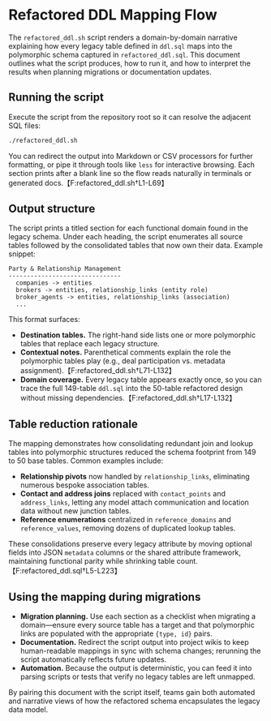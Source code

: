 # Refactored DDL Mapping Flow

The `refactored_ddl.sh` script renders a domain-by-domain narrative explaining how every legacy table defined in `ddl.sql` maps into the polymorphic schema captured in `refactored_ddl.sql`. This document outlines what the script produces, how to run it, and how to interpret the results when planning migrations or documentation updates.

## Running the script

Execute the script from the repository root so it can resolve the adjacent SQL files:

```bash
./refactored_ddl.sh
```

You can redirect the output into Markdown or CSV processors for further formatting, or pipe it through tools like `less` for interactive browsing. Each section prints after a blank line so the flow reads naturally in terminals or generated docs.【F:refactored_ddl.sh†L1-L69】

## Output structure

The script prints a titled section for each functional domain found in the legacy schema. Under each heading, the script enumerates all source tables followed by the consolidated tables that now own their data. Example snippet:

```
Party & Relationship Management
-------------------------------
  companies -> entities
  brokers -> entities, relationship_links (entity role)
  broker_agents -> entities, relationship_links (association)
  ...
```

This format surfaces:

- **Destination tables.** The right-hand side lists one or more polymorphic tables that replace each legacy structure.
- **Contextual notes.** Parenthetical comments explain the role the polymorphic tables play (e.g., deal participation vs. metadata assignment).【F:refactored_ddl.sh†L71-L132】
- **Domain coverage.** Every legacy table appears exactly once, so you can trace the full 149-table `ddl.sql` into the 50-table refactored design without missing dependencies.【F:refactored_ddl.sh†L17-L132】

## Table reduction rationale

The mapping demonstrates how consolidating redundant join and lookup tables into polymorphic structures reduced the schema footprint from 149 to 50 base tables. Common examples include:

- **Relationship pivots** now handled by `relationship_links`, eliminating numerous bespoke association tables.
- **Contact and address joins** replaced with `contact_points` and `address_links`, letting any model attach communication and location data without new junction tables.
- **Reference enumerations** centralized in `reference_domains` and `reference_values`, removing dozens of duplicated lookup tables.

These consolidations preserve every legacy attribute by moving optional fields into JSON `metadata` columns or the shared attribute framework, maintaining functional parity while shrinking table count.【F:refactored_ddl.sql†L5-L223】

## Using the mapping during migrations

- **Migration planning.** Use each section as a checklist when migrating a domain—ensure every source table has a target and that polymorphic links are populated with the appropriate `{type, id}` pairs.
- **Documentation.** Redirect the script output into project wikis to keep human-readable mappings in sync with schema changes; rerunning the script automatically reflects future updates.
- **Automation.** Because the output is deterministic, you can feed it into parsing scripts or tests that verify no legacy tables are left unmapped.

By pairing this document with the script itself, teams gain both automated and narrative views of how the refactored schema encapsulates the legacy data model.
